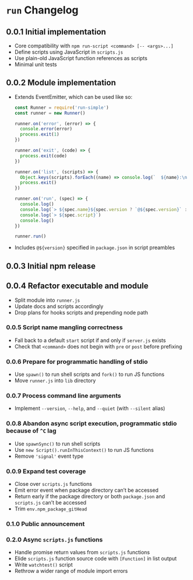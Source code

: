 # `run` Changelog

## 0.0.1 Initial implementation

  * Core compatibility with `npm run-script <command> [-- <args>...]`
  * Define scripts using JavaScript in `scripts.js`
  * Use plain-old JavaScript function references as scripts
  * Minimal unit tests

## 0.0.2 Module implementation

  * Extends EventEmitter, which can be used like so:

    ```js
    const Runner = require('run-simple')
    const runner = new Runner()

    runner.on('error', (error) => {
      console.error(error)
      process.exit(1)
    })

    runner.on('exit', (code) => {
      process.exit(code)
    })

    runner.on('list', (scripts) => {
      Object.keys(scripts).forEach((name) => console.log(`  ${name}:\n    ${scripts[name]}`))
      process.exit()
    })

    runner.on('run', (spec) => {
      console.log()
      console.log(`> ${spec.name}${spec.version ? `@${spec.version}` : ''} ${spec.cwd}`)
      console.log(`> ${spec.script}`)
      console.log()
    })

    runner.run()
    ```

  * Includes `@${version}` specified in `package.json` in script preambles

## 0.0.3 Initial npm release

## 0.0.4 Refactor executable and module

  * Split module into `runner.js`
  * Update docs and scripts accordingly
  * Drop plans for hooks scripts and prepending node path

### 0.0.5 Script name mangling correctness

  * Fall back to a default `start` script if and only if `server.js` exists
  * Check that `<command>` does not begin with `pre` or `post` before prefixing

### 0.0.6 Prepare for programmatic handling of stdio

  * Use `spawn()` to run shell scripts and `fork()` to run JS functions
  * Move `runner.js` into `lib` directory

### 0.0.7 Process command line arguments

  * Implement `--version`, `--help`, and `--quiet` (with `--silent` alias)

### 0.0.8 Abandon async script execution, programmatic stdio because of `^C` lag

  * Use `spawnSync()` to run shell scripts
  * Use `new Script().runInThisContext()` to run JS functions
  * Remove `'signal'` event type

### 0.0.9 Expand test coverage

  * Close over `scripts.js` functions
  * Emit error event when package directory can’t be accessed
  * Return early if the package directory or both `package.json` and
    `scripts.js` can’t be accessed
  * Trim `env.npm_package_gitHead`

### 0.1.0 Public announcement

### 0.2.0 Async `scripts.js` functions

  * Handle promise return values from `scripts.js` functions
  * Elide `scripts.js` function source code with `[Function]` in list output
  * Write `watchtest()` script
  * Rethrow a wider range of module import errors
